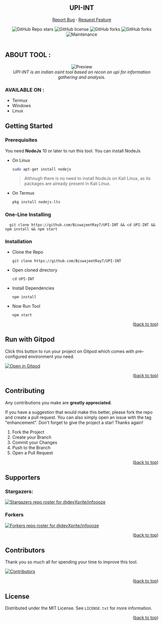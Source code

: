 <div id="top"></div>
<br />
<div align="center">
<h2 align="center">UPI-INT</h2>

  <p align="center">
    <a href="https://github.com/BiswajeetRay7/UPI-INT/issues/new?assignees=&labels=bug&template=bug_report.md&title=">Report Bug</a>
    ·
    <a href="https://github.com/BiswajeetRay7/UPI-INT/issues">Request Feature</a>
  </p>

  <img alt="GitHub Repo stars" src="https://img.shields.io/github/stars/BiswajeetRay7/UPI-INT?style=flat">
  <img alt="GitHub license" src="https://img.shields.io/github/license/BiswajeetRay7/UPI-INT">
  <img alt="GitHub forks" src="https://img.shields.io/github/forks/BiswajeetRay7/UPI-INT">
  <img alt="GitHub forks" src="https://img.shields.io/github/package-json/v/BiswajeetRay7/UPI-INT">
  <img alt="Maintenance" src="https://img.shields.io/maintenance/yes/2022">
  
<br />
<br />

</div>


## ABOUT TOOL :
<div align="center">

  <img alt="Preview" src="https://user-images.githubusercontent.com/80192140/194449282-ae65a8d5-4b71-42ab-b3cd-0e1d27268c83.gif">
  <br />
  <i>UPI-INT is an indian osint tool based on recon on upi for information gathering and analysis.</i>
  <br />
  
</div>

### AVAILABLE ON :

* Termux
* Windows
* Linux

## Getting Started

### Prerequisites

You need **NodeJs** 10 or later to run this tool. You can install NodeJs

- On Linux
  ```sh
  sudo apt-get install nodejs
  ```
  > Although there is no need to install NodeJs on Kali Linux, as its packages are already present in Kali Linux.
- On Termux
  ```sh
  pkg install nodejs-lts 
  ```

### One-Line Installing

```
  git clone https://github.com/BiswajeetRay7/UPI-INT && cd UPI-INT && npm install && npm start
  ```

### Installation

- Clone the Repo
  ```
  git clone https://github.com/BiswajeetRay7/UPI-INT
  ```
- Open cloned directory
  ```
  cd UPI-INT
  ```
- Install Dependencies 
  ```
  npm install 
  ```
- Now Run Tool
  ```
  npm start
  ```
<p align="right">(<a href="#top">back to top</a>)</p>


## Run with Gitpod

Click this button to run your project on Gitpod which comes with pre-configured environment you need.

[![Open in Gitpod](https://gitpod.io/button/open-in-gitpod.svg)](https://gitpod.io/#https://github.com/BiswajeetRay7/UPI-INT)

<p align="right">(<a href="#top">back to top</a>)</p>

## Contributing

Any contributions you make are **greatly appreciated**.

If you have a suggestion that would make this better, please fork the repo and create a pull request. You can also simply open an issue with the tag "enhancement".
Don't forget to give the project a star! Thanks again!

1. Fork the Project
2. Create your Branch 
3. Commit your Changes 
4. Push to the Branch 
5. Open a Pull Request
 
<p align="right">(<a href="#top">back to top</a>)</p>

## Supporters

### Stargazers:
[![Stargazers repo roster for @devXprite/infoooze][stangers-img-url]](https://github.com/devXprite/BiswajeetRay7/UPI-INT)  

### Forkers
[![Forkers repo roster for @devXprite/infoooze][forker-img-url]](https://github.com/devXprite/infoooze/network/members)

<p align="right">(<a href="#top">back to top</a>)</p>

## Contributors
Thank you so much all for spending your time to improve this tool.  
  
[![Contributors](https://contrib.rocks/image?repo=BiswajeetRay7/UPI-INT)](https://github.com/BiswajeetRay7/UPI-INT/graphs/contributors)

<p align="right">(<a href="#top">back to top</a>)</p>


## License

Distributed under the MIT License. See `LICENSE.txt` for more information.

<p align="right">(<a href="#top">back to top</a>)</p>

[stangers-img-url]: https://reporoster.com/stars/dark//BiswajeetRay7/UPI-INT
[forker-img-url]: https://reporoster.com/forks/dark//BiswajeetRay7/UPI-INT

